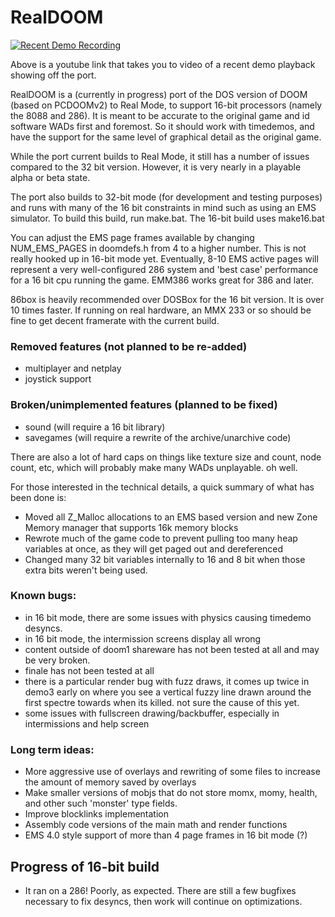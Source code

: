 # RealDOOM

[![Recent Demo Recording](http://img.youtube.com/vi/Hhpkw7wM1vI/0.jpg)](http://www.youtube.com/watch?v=Hhpkw7wM1vI "RealDOOM Timedemo 2 On 286")

Above is a youtube link that takes you to video of a recent demo playback showing off the port.

RealDOOM is a (currently in progress) port of the DOS version of DOOM (based on PCDOOMv2) to Real Mode, to support 16-bit processors (namely the 8088 and 286). It is meant to be accurate to the original game and id software WADs first and foremost. So it should work with timedemos, and have the support for the same level of graphical detail as the original game.

While the port current builds to Real Mode, it still has a number of issues compared to the 32 bit version. However, it is very nearly in a playable alpha or beta state.

The port also builds to 32-bit mode (for development and testing purposes) and runs with many of the 16 bit constraints in mind such as using an EMS simulator. To build this build, run make.bat. The 16-bit build uses make16.bat

You can adjust the EMS page frames available by changing NUM_EMS_PAGES in doomdefs.h from 4 to a higher number. This is not really hooked up in 16-bit mode yet. Eventually, 8-10 EMS active pages will represent a very well-configured 286 system and 'best case' performance for a 16 bit cpu running the game. EMM386 works great for 386 and later.

86box is heavily recommended over DOSBox for the 16 bit version. It is over 10 times faster. If running on real hardware, an MMX 233 or so should be fine to get decent framerate with the current build.

### Removed features (not planned to be re-added)
 - multiplayer and netplay
 - joystick support
 

###  Broken/unimplemented features (planned to be fixed)
 - sound (will require a 16 bit library)
 - savegames (will require a rewrite of the archive/unarchive code)
 

There are also a lot of hard caps on things like texture size and count, node count, etc, which will probably make many WADs unplayable. oh well.

For those interested in the technical details, a quick summary of what has been done is:
 - Moved all Z_Malloc allocations to an EMS based version and new Zone Memory manager that supports 16k memory blocks
 - Rewrote much of the game code to prevent pulling too many heap variables at once, as they will get paged out and dereferenced
 - Changed many 32 bit variables internally to 16 and 8 bit when those extra bits weren't being used.


### Known bugs:
 - in 16 bit mode, there are some issues with physics causing timedemo desyncs.
 - in 16 bit mode, the intermission screens display all wrong
 - content outside of doom1 shareware has not been tested at all and may be very broken.
 - finale has not been tested at all
 - there is a particular render bug with fuzz draws, it comes up twice in demo3 early on where you see a vertical fuzzy line drawn around the first spectre towards when its killed. not sure the cause of this yet.
 - some issues with fullscreen drawing/backbuffer, especially in intermissions and help screen
 

### Long term ideas:
 - More aggressive use of overlays and rewriting of some files to increase the amount of memory saved by overlays
 - Make smaller versions of mobjs that do not store momx, momy, health, and other such 'monster' type fields.
 - Improve blocklinks implementation
 - Assembly code versions of the main math and render functions
 - EMS 4.0 style support of more than 4 page frames in 16 bit mode (?)


## Progress of 16-bit build
 - It ran on a 286! Poorly, as expected. There are still a few bugfixes necessary to fix desyncs, then work will continue on optimizations.
 

